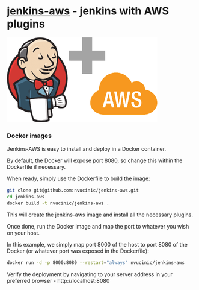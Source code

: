 # [jenkins-aws](https://github.com/nvucinic/jenkins-aws#Docker) - jenkins with AWS plugins

![Jenkins+AWS Logo](https://raw.githubusercontent.com/nvucinic/jenkins-aws/master/logo/logo.png)


### Docker images
Jenkins-AWS is easy to install and deploy in a Docker container.

By default, the Docker will expose port 8080, so change this within the Dockerfile if necessary.

When ready, simply use the Dockerfile to build the image:

```sh
git clone git@github.com:nvucinic/jenkins-aws.git
cd jenkins-aws
docker build -t nvucinic/jenkins-aws .
```
This will create the jenkins-aws image and install all the necessary plugins.

Once done, run the Docker image and map the port to whatever you wish on your host. 

In this example, we simply map port 8000 of the host to port 8080 of the Docker (or whatever port was exposed in the Dockerfile):

```sh
docker run -d -p 8000:8080 --restart="always" nvucinic/jenkins-aws
```

Verify the deployment by navigating to your server address in your preferred browser - http://localhost:8080
